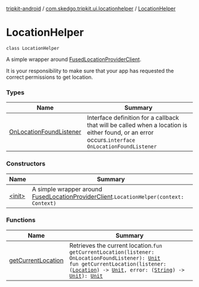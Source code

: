 [tripkit-android](../../index.md) / [com.skedgo.tripkit.ui.locationhelper](../index.md) / [LocationHelper](./index.md)

# LocationHelper

`class LocationHelper`

A simple wrapper around [FusedLocationProviderClient](https://developers.google.com/android/reference/com/google/android/gms/location/FusedLocationProviderClient).

It is your responsibility to make sure that your app has requested the correct permissions to get location.

### Types

| Name | Summary |
|---|---|
| [OnLocationFoundListener](-on-location-found-listener/index.md) | Interface definition for a callback that will be called when a location is either found, or an error occurs.`interface OnLocationFoundListener` |

### Constructors

| Name | Summary |
|---|---|
| [&lt;init&gt;](-init-.md) | A simple wrapper around [FusedLocationProviderClient](https://developers.google.com/android/reference/com/google/android/gms/location/FusedLocationProviderClient).`LocationHelper(context: Context)` |

### Functions

| Name | Summary |
|---|---|
| [getCurrentLocation](get-current-location.md) | Retrieves the current location.`fun getCurrentLocation(listener: OnLocationFoundListener): `[`Unit`](https://kotlinlang.org/api/latest/jvm/stdlib/kotlin/-unit/index.html)<br>`fun getCurrentLocation(listener: (`[`Location`](../../com.skedgo.android.common.model/-location/index.md)`) -> `[`Unit`](https://kotlinlang.org/api/latest/jvm/stdlib/kotlin/-unit/index.html)`, error: (`[`String`](https://kotlinlang.org/api/latest/jvm/stdlib/kotlin/-string/index.html)`) -> `[`Unit`](https://kotlinlang.org/api/latest/jvm/stdlib/kotlin/-unit/index.html)`): `[`Unit`](https://kotlinlang.org/api/latest/jvm/stdlib/kotlin/-unit/index.html) |
